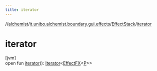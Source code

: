 ```yaml
---
title: iterator
---
```

//[alchemist](../../../index.html)/[it.unibo.alchemist.boundary.gui.effects](../index.html)/[EffectStack](index.html)/[iterator](iterator.html)



# iterator



[jvm]\
open fun [iterator](iterator.html)(): [Iterator](https://docs.oracle.com/javase/8/docs/api/java/util/Iterator.html)<[EffectFX](../-effect-f-x/index.html)<[P](../../it.unibo.alchemist.boundary.interfaces/-draw-command/index.html)>>




